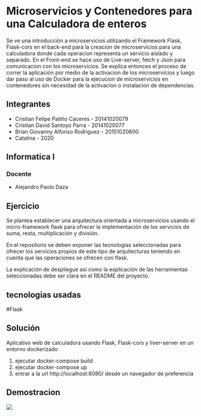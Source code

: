 # Microservicios y Contenedores para una Calculadora de enteros
Se ve una introducción a microservicios utilizando el Framework Flask, Flask-cors en el back-end para la creacion de microservicios para una calculadora donde cada operacion representa un servicio aislado y separado. En el Front-end se hace uso de Live-server, fetch y Json para comunicacion con los microservicios. Se explica entonces el proceso de correr la aplicación por medio de la activacion de los microservicios y luego dar paso al uso de Docker para la ejecucion de microservicios en contenedores sin necesidad de la activacion o instalacion de dependencias.

## Integrantes

* Cristian Felipe Patiño Caceres - 20141020079
* Cristian David Santoyo Parra - 20141020077 
* Brian Giovanny Alfonso Rodriguez - 20151020600
* Catalina - 2020

## Informatica I

### Docente

* Alejandro Paolo Daza 

## Ejercicio
Se plantea establecer una arquitectura orientada a microservicios usando el micro-framework flask para ofrecer la implementación de los servicios de suma, resta, multiplicación y división.

En el repositorio se deben exponer las tecnologías seleccionadas para ofrecer los servicios propios de este tipo de arquitecturas teniendo en cuenta que las operaciones se ofrecen con flask.

La explicación de despliegue así como la explicación de las herramientas seleccionadas debe ser clara en el README del proyecto.
## tecnologias usadas
#Flask

## Solución 

Aplicativo web de calculadora usando Flask, Flask-cors y liver-server en un entorno dockerizado

1. ejecutar docker-compose build
2. ejecutar docker-compose up
3. entrar a la url http://localhost:8080/ desde un navegador de preferencia


## Demostracion

![](demostracion.gif)
